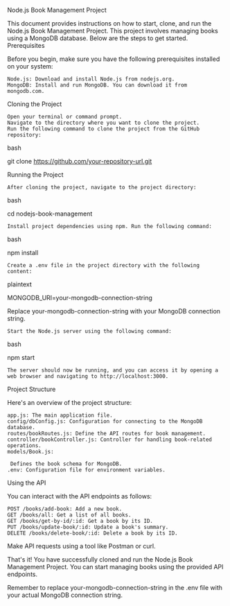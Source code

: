Node.js Book Management Project

This document provides instructions on how to start, clone, and run the Node.js Book Management Project. This project involves managing books using a MongoDB database. Below are the steps to get started.
Prerequisites

Before you begin, make sure you have the following prerequisites installed on your system:

    Node.js: Download and install Node.js from nodejs.org.
    MongoDB: Install and run MongoDB. You can download it from mongodb.com.

Cloning the Project

    Open your terminal or command prompt.
    Navigate to the directory where you want to clone the project.
    Run the following command to clone the project from the GitHub repository:

bash

git clone https://github.com/your-repository-url.git

Running the Project

    After cloning the project, navigate to the project directory:

bash

cd nodejs-book-management

    Install project dependencies using npm. Run the following command:

bash

npm install

    Create a .env file in the project directory with the following content:

plaintext

MONGODB_URI=your-mongodb-connection-string

Replace your-mongodb-connection-string with your MongoDB connection string.

    Start the Node.js server using the following command:

bash

npm start

    The server should now be running, and you can access it by opening a web browser and navigating to http://localhost:3000.

Project Structure

Here's an overview of the project structure:

    app.js: The main application file.
    config/dbConfig.js: Configuration for connecting to the MongoDB database.
    routes/bookRoutes.js: Define the API routes for book management.
    controller/bookController.js: Controller for handling book-related operations.
    models/Book.js:

     Defines the book schema for MongoDB.
    .env: Configuration file for environment variables.

Using the API

You can interact with the API endpoints as follows:

    POST /books/add-book: Add a new book.
    GET /books/all: Get a list of all books.
    GET /books/get-by-id/:id: Get a book by its ID.
    PUT /books/update-book/:id: Update a book's summary.
    DELETE /books/delete-book/:id: Delete a book by its ID.

Make API requests using a tool like Postman or curl.

That's it! You have successfully cloned and run the Node.js Book Management Project. You can start managing books using the provided API endpoints.

Remember to replace your-mongodb-connection-string in the .env file with your actual MongoDB connection string.


